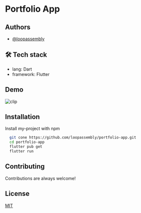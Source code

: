 
# Portfolio App


## Authors

- [@loopassembly](https://www.github.com/loopassembly)


## 🛠 Tech stack 
- lang: Dart 
- framework: Flutter


## Demo


![clip](https://github.com/loopassembly/portfolio-app/assets/62586139/0a8a381e-87a9-416a-ab66-e27e05a0c225)



## Installation

Install my-project with npm

```bash
  git cone https://github.com/loopassembly/portfolio-app.git
  cd portfolio-app
  flutter pub get
  flutter run

```
## Contributing

Contributions are always welcome!



    

## License

[MIT](https://choosealicense.com/licenses/mit/)

